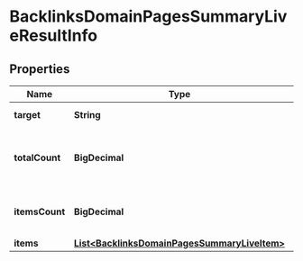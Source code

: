 

# BacklinksDomainPagesSummaryLiveResultInfo


## Properties

| Name | Type | Description | Notes |
|------------ | ------------- | ------------- | -------------|
|**target** | **String** | target in the post array |  [optional] |
|**totalCount** | **BigDecimal** | total number of relevant items in the database |  [optional] |
|**itemsCount** | **BigDecimal** | number of items in the results array |  [optional] |
|**items** | [**List&lt;BacklinksDomainPagesSummaryLiveItem&gt;**](BacklinksDomainPagesSummaryLiveItem.md) | items array |  [optional] |



